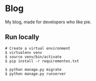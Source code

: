 # Blog

My blog, made for developers who like pie.

## Run locally

    # Create a virtual environment
    $ virtualenv venv
    $ source venv/bin/activate
    $ pip install -r requirementes.txt

    $ python manage.py migrate
    $ python manage.py runserver

